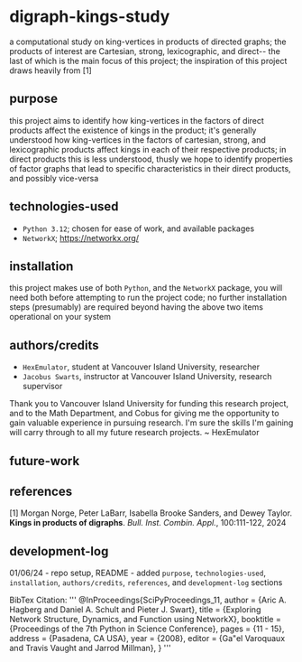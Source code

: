 # digraph-kings-study
a computational study on king-vertices in products of directed graphs; the products of interest are Cartesian, strong, 
lexicographic, and direct-- the last of which is the main focus of this project; the inspiration of this project draws
heavily from [1]

## purpose
this project aims to identify how king-vertices in the factors of direct products affect the existence of kings in the
product; it's generally understood how king-vertices in the factors of cartesian, strong, and lexicographic products 
affect kings in each of their respective products; in direct products this is less understood, thusly we hope to
identify properties of factor graphs that lead to specific characteristics in their direct products, and possibly 
vice-versa

## technologies-used
- `Python 3.12`; chosen for ease of work, and available packages
- `NetworkX`; https://networkx.org/

## installation
this project makes use of both `Python`, and the `NetworkX` package, you will need both before attempting to run the project
code; no further installation steps (presumably) are required beyond having the above two items operational on your system 
 

## authors/credits
- `HexEmulator`, student at Vancouver Island University, researcher
- `Jacobus Swarts`, instructor at Vancouver Island University, research supervisor

Thank you to Vancouver Island University for funding this research project, and to the Math Department, and Cobus for 
giving me the opportunity to gain valuable experience in pursuing research. I'm sure the skills I'm gaining will carry 
through to all my future research projects.
~ HexEmulator

## future-work

## references
[1] Morgan Norge, Peter LaBarr, Isabella Brooke Sanders, and Dewey Taylor. **Kings in products of digraphs**. _Bull. Inst. Combin. Appl._, 100:111-122, 2024

## development-log
01/06/24 - repo setup, README - added `purpose`, `technologies-used`, `installation`, `authors/credits`, `references`, 
and `development-log` sections

BibTex Citation:
'''
@InProceedings{SciPyProceedings_11,
  author =       {Aric A. Hagberg and Daniel A. Schult and Pieter J. Swart},
  title =        {Exploring Network Structure, Dynamics, and Function using NetworkX},
  booktitle =   {Proceedings of the 7th Python in Science Conference},
  pages =     {11 - 15},
  address = {Pasadena, CA USA},
  year =      {2008},
  editor =    {Ga\"el Varoquaux and Travis Vaught and Jarrod Millman},
}
'''